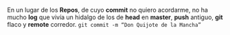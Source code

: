 En un lugar de los **Repos**,de cuyo **commit** no quiero acordarme,no ha mucho **log** que vivíaun hidalgo de los de **head** en **master**,
**push** antiguo,**git** flaco y **remote** corredor.`git commit -m “Don Quijote de la Mancha”`